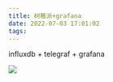 ```yaml
---
title: 树莓派+grafana
date: 2022-07-03 17:01:02
tags:
---
```


influxdb + telegraf + grafana

![](assets/grafana.png)